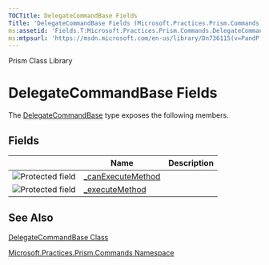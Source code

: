 ```yaml
---
TOCTitle: DelegateCommandBase Fields
Title: 'DelegateCommandBase Fields (Microsoft.Practices.Prism.Commands)'
ms:assetid: 'Fields.T:Microsoft.Practices.Prism.Commands.DelegateCommandBase'
ms:mtpsurl: 'https://msdn.microsoft.com/en-us/library/Dn736115(v=PandP.50)'
---
```


Prism Class Library

# DelegateCommandBase Fields

The [DelegateCommandBase](https://msdn.microsoft.com/library/microsoft.practices.prism.commands.delegatecommandbase) type exposes the following members.

## Fields

|                                                                                                | Name                                                                                                                        | Description |
|------------------------------------------------------------------------------------------------|-----------------------------------------------------------------------------------------------------------------------------|-------------|
| ![](https://msdn.microsoft.com/en-us/Dn736115.protfield(en-us,PandP.50).gif "Protected field") | [\_canExecuteMethod](https://msdn.microsoft.com/library/microsoft.practices.prism.commands.delegatecommandbase._canexecutemethod) |             |
| ![](https://msdn.microsoft.com/en-us/Dn736115.protfield(en-us,PandP.50).gif "Protected field") | [\_executeMethod](https://msdn.microsoft.com/library/microsoft.practices.prism.commands.delegatecommandbase._executemethod)       |             |


## See Also


[DelegateCommandBase Class](https://msdn.microsoft.com/en-us/library/microsoft.practices.prism.commands.delegatecommandbase)

[Microsoft.Practices.Prism.Commands Namespace](https://msdn.microsoft.com/library/microsoft.practices.prism.commands)
